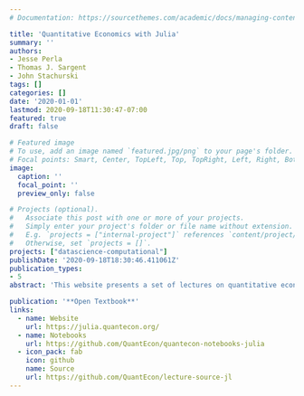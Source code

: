 ```yaml
---
# Documentation: https://sourcethemes.com/academic/docs/managing-content/

title: 'Quantitative Economics with Julia'
summary: ''
authors:
- Jesse Perla
- Thomas J. Sargent
- John Stachurski
tags: []
categories: []
date: '2020-01-01'
lastmod: 2020-09-18T11:30:47-07:00
featured: true
draft: false

# Featured image
# To use, add an image named `featured.jpg/png` to your page's folder.
# Focal points: Smart, Center, TopLeft, Top, TopRight, Left, Right, BottomLeft, Bottom, BottomRight.
image:
  caption: ''
  focal_point: ''
  preview_only: false

# Projects (optional).
#   Associate this post with one or more of your projects.
#   Simply enter your project's folder or file name without extension.
#   E.g. `projects = ["internal-project"]` references `content/project/deep-learning/index.md`.
#   Otherwise, set `projects = []`.
projects: ["datascience-computational"]
publishDate: '2020-09-18T18:30:46.411061Z'
publication_types:
- 5
abstract: 'This website presents a set of lectures on quantitative economic modeling. The language instruction is Julia.'

publication: '**Open Textbook**'
links:
  - name: Website
    url: https://julia.quantecon.org/
  - name: Notebooks
    url: https://github.com/QuantEcon/quantecon-notebooks-julia
  - icon_pack: fab
    icon: github
    name: Source
    url: https://github.com/QuantEcon/lecture-source-jl
---
```

